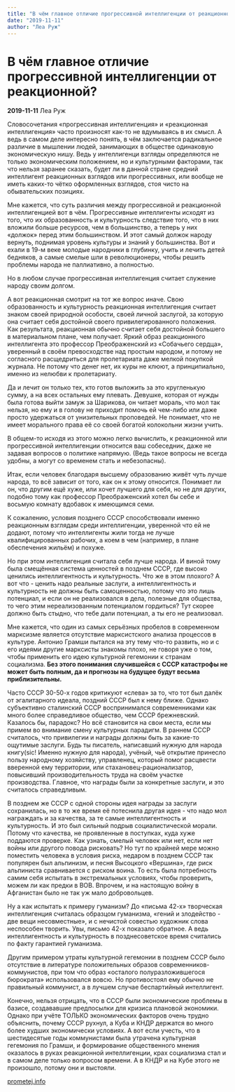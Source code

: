```yaml
---
title: "В чём главное отличие прогрессивной интеллигенции от реакционной?"
date: "2019-11-11"
author: "Леа Руж"
---
```


# В чём главное отличие прогрессивной интеллигенции от реакционной?

**2019-11-11** Леа Руж

Словосочетания «прогрессивная интеллигенция» и «реакционная интеллигенция» часто произносят как-то не вдумываясь в их смысл. А ведь в самом деле интересно понять, в чём заключается радикальное различие в мышлении людей, занимающих в обществе одинаковую экономическую нишу. Ведь у интеллигенци взгляды определяются не только экономическим положением, но и культурными факторами, так что нельзя заранее сказать, будет ли в данной стране средний интеллигент реакционных взглядов или прогрессивных, или вообще не иметь каких-то чётко оформленных взглядов, стоя чисто на обывательских позициях.

Мне кажется, что суть различия между прогрессивной и реакционной интеллигенцией вот в чём. Прогрессивные интеллигенты исходят из того, что их образованность и культурность следствие того, что в них вложили больше ресурсов, чем в большинство, а теперь у них «должок» перед этим большинством. И этот самый должок народу вернуть, поднимая уровень культуры и знаний у большинства. Вот и ехали в 19-м веке молодые народники в глубинку, учить и лечить детей бедняков, а самые смелые шли в революционеры, чтобы решить проблемы народа не паллиативно, а полностью.

Но в любом случае прогрессивная интеллигенция считает служение народу своим долгом.

А вот реакционная смотрит на тот же вопрос иначе. Свою образованность и культурность реакционная интеллигенция считает знаком своей природной особости, своей личной заслугой, за которую она считает себя достойной своего привилегированного положения. Как результата, реакционная обычно считает себя достойной большего в материальном плане, чем получает. Яркий образ реакционного интеллигента это профессор Преображенский из «Собачьего сердца», уверенный в своём превосходстве над простым народом, и потому не согласного расщедриться для пролетариата даже мелкой покупкой журнала. Не потому что денег нет, их куры не клюют, а принципиально, именно из нелюбви к пролетариату.

Да и лечит он только тех, кто готов выложить за это кругленькую сумму, а на всех остальных ему плевать. Девушке, которая от нужды была готова выйти замуж за Шарикова, он читает мораль, что мол так нельзя, но ему и в голову не приходит помочь ей чем-либо или даже просто удержаться от унизительных проповедей. Не понимает, что не имеет морального права её со своей богатой колокольни жизни учить.

В общем-то исходя из этого можно легко вычислить, к реакционной или прогрессивной интеллигенции относится ваш собеседник, даже не задавая вопросов о политике напрямую. (Ведь такое вопросы не всегда удобны, а могут со временем стать и небезопасны).

Итак, если человек благодаря высшему образованию живёт чуть лучше народа, то всё зависит от того, как он к этому относится. Понимает ли он, что другим ещё хуже, или хочет лучшего для себя, но не для других, подобно тому как профессор Преображенский хотел бы себе и восьмую комнату вдобавок к имеющимся семи.

К сожалению, условия позднего СССР способствовали именно реакционным взглядам среди интеллигенции, уверенной что ей не додают, потому что интеллигенты жили тогда не лучше квалифицированных рабочих, а коем в чем (например, в плане обеспечения жильём) и похуже.

Но при этом интеллигенция считала себя лучше народа. И виной тому была смещённая система ценностей в позднем СССР, где высоко ценились интеллигентность и культурность. Что же в этом плохого? А вот что - ценить надо реальные заслуги, а интеллигентность и культурность не должны быть самоценностью, потому что это лишь потенциал, и если он не реализовался в дела, полезные для общества, то чего этим нереализованным потенциалом гордиться? Тут скорее должно быть стыдно, что тебе дали потенциал, а ты его не реализовал.

Мне кажется, что один из самых серьёзных пробелов в современном марксизме является отсутствие марксистского анализа процессов в культуре. Антонио Грамши пытался на эту тему что-то развить, но и с его идеями другие марксисты знакомы плохо, не говоря уже о том, чтобы применить его идею культурной гегемонии к странам социализма. **Без этого понимания случившейся с СССР катастрофы не может быть полным, да и прогнозы на будущее будут весьма приблизительны.**

Часто СССР 30-50-х годов критикуют «слева» за то, что тот был далёк от эгалитарного идеала, поздний СССР был к нему ближе. Однако субъективно сталинский СССР воспринимался современниками как много более справедливое общество, чем СССР брежневский. Казалось бы, парадокс? Но всё становится на свои места, если мы примем во внимание смену культурных парадигм. В раннем СССР считалось, что привилегии и награды должны быть за какие-то ощутимые заслуги. Будь ты писатель, написавший нужную для народа книгу(sic! Именно нужную для народа), учёный, чьё открытие принесло пользу народному хозяйству, управленец, который помог расцвести вверенной ему территории, или стахановец-рационализатор, повысивший производительность труда на своём участке производства. Главное, что награды были за конкретные заслуги, и это считалось справедливым.

В позднем же СССР с одной стороны идея награды за заслуги сохранилась, но в то же время её потеснила другая идея - что надо мол награждать и за качества, за те самые интеллигентность и культурность. И это был сильный подрыв социалистической морали. Потому что качества, не проявленные в поступках, куда хуже поддаются проверке. Как узнать, смелый человек или нет, если нет войны или другого повода рисковать? Но тут по крайней мере можно поместить человека в условия риска, недаром в позднем СССР так популярен был альпинизм, и песня Высоцкого «Вершина», где риск альпиниста сравнивается с риском воина. То есть была потребность самим себя испытать в экстремальных условиях, чтобы проверить, можем ли как предки в ВОВ. Впрочем, и на настоящую войну в Афганистан было не так уж мало добровольцев.

Ну а как испытать к примеру гуманизм? До «письма 42-х» творческая интеллигенция считалась образцом гуманизма, «гений и злодейство - две вещи несовместные», и с нечистой совестью художник слова неспособен творить. Увы, письмо 42-х показало обратное. А ведь интеллигентность и культурность в позднесоветское время считались по факту гарантией гуманизма.

Другим примером утраты культурной гегемонии в позднем СССР было отсутствие в литературе положительных образов современников-коммунистов, при том что образ «осталого полуразложившегося бюрократа» использовался вовсю. Но противостоял ему обычно не правильный коммунист, а в лучшем случае беспартийный интеллигент.

Конечно, нельзя отрицать, что в СССР были экономические проблемы в базисе, создававшие предпосылки для кризиса плановой экономики. Однако при учёте ТОЛЬКО экономических факторов очень трудно объяснить, почему СССР рухнул, а Куба и КНДР держатся во много более худших экономически условиях. А вот если учесть, что в шестидесятые годы коммунистами была утрачена культурная гегемония по Грамши, и формирование общественного мнения оказалось в руках реакционной интеллигенции, крах социализма стал и в самом деле только вопросом времени. А в КНДР и на Кубе этого не произошло, потому они и выстояли.

[prometej.info](https://prometej.info/o-razlichiyah-mezhdu-progressivnoj-i-reakcionnoj-intelligenciej/)